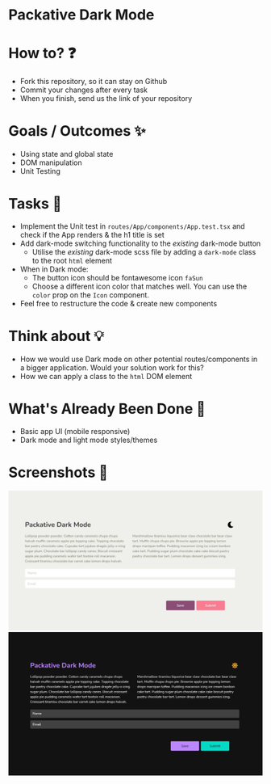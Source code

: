 # Packative Dark Mode

# How to? ❓
- Fork this repository, so it can stay on Github
- Commit your changes after every task
- When you finish, send us the link of your repository

# Goals / Outcomes ✨
- Using state and global state
- DOM manipulation
- Unit Testing

# Tasks 📖
- Implement the Unit test in `routes/App/components/App.test.tsx` and check if the App renders & the h1 title is set
- Add dark-mode switching functionality to the *existing* dark-mode button
  - Utilise the *existing* dark-mode scss file by adding a `dark-mode` class to the root `html` element
- When in Dark mode:
  - The button icon should be fontawesome icon `faSun`
  - Choose a different icon color that matches well. You can use the `color` prop on the `Icon` component.
- Feel free to restructure the code & create new components

# Think about 💡
- How we would use Dark mode on other potential routes/components in a bigger application. Would your solution work for this?
- How we can apply a class to the `html` DOM element

# What's Already Been Done 🏁
- Basic app UI (mobile responsive)
- Dark mode and light mode styles/themes

# Screenshots 🌄
![screenshot-light](docs/lightmode.jpg)
![screenshot-dark](docs/darkmode.jpg)